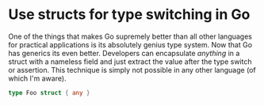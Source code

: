 # Use structs for type switching in Go

One of the things that makes Go supremely better than all other languages for practical applications is its absolutely genius type system. Now that Go has generics its even better. Developers can encapsulate *anything* in a struct with a nameless field and just extract the value after the type switch or assertion. This technique is simply not possible in any other language (of which I'm aware).

```go
type Foo struct { any }

```
